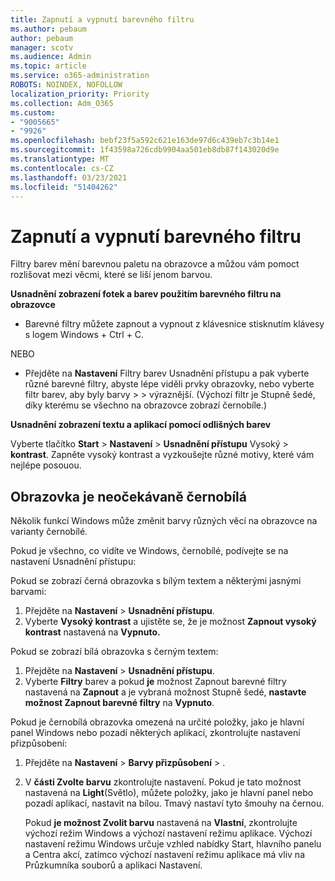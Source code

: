 ```yaml
---
title: Zapnutí a vypnutí barevného filtru
ms.author: pebaum
author: pebaum
manager: scotv
ms.audience: Admin
ms.topic: article
ms.service: o365-administration
ROBOTS: NOINDEX, NOFOLLOW
localization_priority: Priority
ms.collection: Adm_O365
ms.custom:
- "9005665"
- "9926"
ms.openlocfilehash: bebf23f5a592c621e163de97d6c439eb7c3b14e1
ms.sourcegitcommit: 1f43598a726cdb9904aa501eb8db87f143020d9e
ms.translationtype: MT
ms.contentlocale: cs-CZ
ms.lasthandoff: 03/23/2021
ms.locfileid: "51404262"
---
```

# <a name="turn-on-and-off-color-filter"></a>Zapnutí a vypnutí barevného filtru

Filtry barev mění barevnou paletu na obrazovce a můžou vám pomoct rozlišovat mezi věcmi, které se liší jenom barvou.

**Usnadnění zobrazení fotek a barev použitím barevného filtru na obrazovce**

- Barevné filtry můžete zapnout a vypnout z klávesnice stisknutím klávesy s logem Windows + Ctrl + C. 

NEBO

- Přejděte na **Nastavení** Filtry barev Usnadnění přístupu a pak vyberte různé barevné filtry, abyste lépe viděli prvky obrazovky, nebo vyberte filtr barev, aby byly barvy  >    >  výraznější.  (Výchozí filtr je Stupně šedé, díky kterému se všechno na obrazovce zobrazí černobíle.)

**Usnadnění zobrazení textu a aplikací pomocí odlišných barev**  

Vyberte tlačítko **Start** > **Nastavení**  >  **Usnadnění přístupu** Vysoký  >  **kontrast**. Zapněte vysoký kontrast a vyzkoušejte různé motivy, které vám nejlépe posouou.

## <a name="my-screen-is-unexpectedly-black-and-white"></a>Obrazovka je neočekávaně černobílá

Několik funkcí Windows může změnit barvy různých věcí na obrazovce na varianty černobílé.

Pokud je všechno, co vidíte ve Windows, černobílé, podívejte se na nastavení Usnadnění přístupu:

Pokud se zobrazí černá obrazovka s bílým textem a některými jasnými barvami:  

1. Přejděte na **Nastavení**  >  **Usnadnění přístupu**.  
1. Vyberte **Vysoký kontrast** a ujistěte se, že je možnost **Zapnout vysoký kontrast** nastavená na **Vypnuto.**

Pokud se zobrazí bílá obrazovka s černým textem:  

1. Přejděte na **Nastavení**  >  **Usnadnění přístupu**.  
1. Vyberte **Filtry** barev a pokud **je** možnost  Zapnout barevné filtry nastavená na **Zapnout** a je vybraná možnost Stupně šedé, **nastavte možnost Zapnout barevné filtry** na **Vypnuto**.

Pokud je černobílá obrazovka omezená na určité položky, jako je hlavní panel Windows nebo pozadí některých aplikací, zkontrolujte nastavení přizpůsobení:

1. Přejděte na **Nastavení**  >  **Barvy přizpůsobení**  >  .

1. V **části Zvolte barvu** zkontrolujte nastavení. Pokud je tato možnost nastavená na **Light**(Světlo), můžete položky, jako je hlavní panel nebo pozadí aplikací, nastavit na bílou. Tmavý nastaví tyto šmouhy na černou.  

    Pokud **je možnost Zvolit barvu** nastavená na **Vlastní**, zkontrolujte výchozí režim Windows a výchozí nastavení režimu aplikace. Výchozí nastavení režimu Windows určuje vzhled nabídky Start, hlavního panelu a Centra akcí, zatímco výchozí nastavení režimu aplikace má vliv na Průzkumníka souborů a aplikaci Nastavení.

